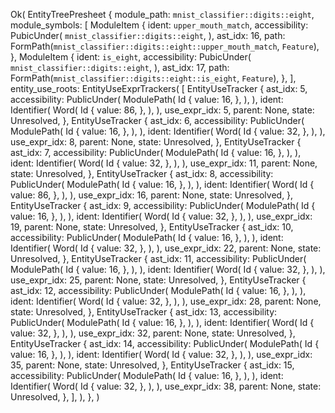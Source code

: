 Ok(
    EntityTreePresheet {
        module_path: `mnist_classifier::digits::eight`,
        module_symbols: [
            ModuleItem {
                ident: `upper_mouth_match`,
                accessibility: PubicUnder(
                    `mnist_classifier::digits::eight`,
                ),
                ast_idx: 16,
                path: FormPath(`mnist_classifier::digits::eight::upper_mouth_match`, `Feature`),
            },
            ModuleItem {
                ident: `is_eight`,
                accessibility: PubicUnder(
                    `mnist_classifier::digits::eight`,
                ),
                ast_idx: 17,
                path: FormPath(`mnist_classifier::digits::eight::is_eight`, `Feature`),
            },
        ],
        entity_use_roots: EntityUseExprTrackers(
            [
                EntityUseTracker {
                    ast_idx: 5,
                    accessibility: PublicUnder(
                        ModulePath(
                            Id {
                                value: 16,
                            },
                        ),
                    ),
                    ident: Identifier(
                        Word(
                            Id {
                                value: 86,
                            },
                        ),
                    ),
                    use_expr_idx: 5,
                    parent: None,
                    state: Unresolved,
                },
                EntityUseTracker {
                    ast_idx: 6,
                    accessibility: PublicUnder(
                        ModulePath(
                            Id {
                                value: 16,
                            },
                        ),
                    ),
                    ident: Identifier(
                        Word(
                            Id {
                                value: 32,
                            },
                        ),
                    ),
                    use_expr_idx: 8,
                    parent: None,
                    state: Unresolved,
                },
                EntityUseTracker {
                    ast_idx: 7,
                    accessibility: PublicUnder(
                        ModulePath(
                            Id {
                                value: 16,
                            },
                        ),
                    ),
                    ident: Identifier(
                        Word(
                            Id {
                                value: 32,
                            },
                        ),
                    ),
                    use_expr_idx: 11,
                    parent: None,
                    state: Unresolved,
                },
                EntityUseTracker {
                    ast_idx: 8,
                    accessibility: PublicUnder(
                        ModulePath(
                            Id {
                                value: 16,
                            },
                        ),
                    ),
                    ident: Identifier(
                        Word(
                            Id {
                                value: 86,
                            },
                        ),
                    ),
                    use_expr_idx: 16,
                    parent: None,
                    state: Unresolved,
                },
                EntityUseTracker {
                    ast_idx: 9,
                    accessibility: PublicUnder(
                        ModulePath(
                            Id {
                                value: 16,
                            },
                        ),
                    ),
                    ident: Identifier(
                        Word(
                            Id {
                                value: 32,
                            },
                        ),
                    ),
                    use_expr_idx: 19,
                    parent: None,
                    state: Unresolved,
                },
                EntityUseTracker {
                    ast_idx: 10,
                    accessibility: PublicUnder(
                        ModulePath(
                            Id {
                                value: 16,
                            },
                        ),
                    ),
                    ident: Identifier(
                        Word(
                            Id {
                                value: 32,
                            },
                        ),
                    ),
                    use_expr_idx: 22,
                    parent: None,
                    state: Unresolved,
                },
                EntityUseTracker {
                    ast_idx: 11,
                    accessibility: PublicUnder(
                        ModulePath(
                            Id {
                                value: 16,
                            },
                        ),
                    ),
                    ident: Identifier(
                        Word(
                            Id {
                                value: 32,
                            },
                        ),
                    ),
                    use_expr_idx: 25,
                    parent: None,
                    state: Unresolved,
                },
                EntityUseTracker {
                    ast_idx: 12,
                    accessibility: PublicUnder(
                        ModulePath(
                            Id {
                                value: 16,
                            },
                        ),
                    ),
                    ident: Identifier(
                        Word(
                            Id {
                                value: 32,
                            },
                        ),
                    ),
                    use_expr_idx: 28,
                    parent: None,
                    state: Unresolved,
                },
                EntityUseTracker {
                    ast_idx: 13,
                    accessibility: PublicUnder(
                        ModulePath(
                            Id {
                                value: 16,
                            },
                        ),
                    ),
                    ident: Identifier(
                        Word(
                            Id {
                                value: 32,
                            },
                        ),
                    ),
                    use_expr_idx: 32,
                    parent: None,
                    state: Unresolved,
                },
                EntityUseTracker {
                    ast_idx: 14,
                    accessibility: PublicUnder(
                        ModulePath(
                            Id {
                                value: 16,
                            },
                        ),
                    ),
                    ident: Identifier(
                        Word(
                            Id {
                                value: 32,
                            },
                        ),
                    ),
                    use_expr_idx: 35,
                    parent: None,
                    state: Unresolved,
                },
                EntityUseTracker {
                    ast_idx: 15,
                    accessibility: PublicUnder(
                        ModulePath(
                            Id {
                                value: 16,
                            },
                        ),
                    ),
                    ident: Identifier(
                        Word(
                            Id {
                                value: 32,
                            },
                        ),
                    ),
                    use_expr_idx: 38,
                    parent: None,
                    state: Unresolved,
                },
            ],
        ),
    },
)